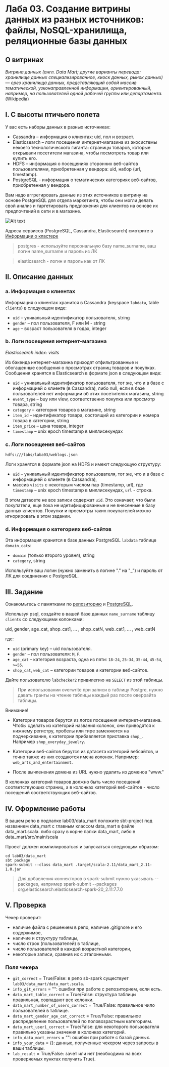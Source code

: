 
# Лаба 03. Создание витрины данных из разных источников: файлы, NoSQL-хранилища, реляционные базы данных

## О витринах

_Витрина данных (англ. Data Mart; другие варианты перевода: хранилище данных специализированное, киоск данных, рынок данных) — срез хранилища данных, представляющий собой массив тематической, узконаправленной информации, ориентированный, например, на пользователей одной рабочей группы или департамента._ (Wikipedia)

## I. С высоты птичьего полета

У вас есть наборы данных в разных источниках:

* Cassandra – информация о клиентах: uid, пол и возраст.
* Elasticsearch – логи посещения интернет-магазина из экосистемы некоего технологического гиганта: страницы товаров, которые открывали посетители магазина, чтобы посмотреть товар или купить его.
* HDFS – информация о посещениях сторонних веб-сайтов пользователями, приобретенная у вендора: uid, набор (url, timestamp). 
* PostgreSQL - информация о тематических категориях веб-сайтов, приобретенная у вендора.

Вам надо аггрегировать данные из этих источников в витрину на основе PostgreSQL для отдела маркетинга, чтобы они могли делать свой анализ и таргетировать предложения для клиентов на основе их предпочтений в сети и в магазине.

![Alt text](images/img3.png?raw=true "Архитектура")

Адреса сервисов (PostgreSQL, Cassandra, Elasticsearch) смотрите в [Информации о кластере](cluster_info.md)

> postgres - используйте персональную базу name_surname, ваш логин name_surname и пароль из ЛК

> elasticsearch - логин и пароль как от ЛК

## II. Описание данных

### a. Информация о клиентах

Информация о клиентах хранится в Cassandra (keyspace `labdata`, table `clients`) в следующем виде:

* `uid` – уникальный идентификатор пользователя, string
* `gender` – пол пользователя, F или M - string
* `age` – возраст пользователя в годах, integer

### b. Логи посещения интернет-магазина

*Elasticsearch index: visits*

Из бэкенда интернет-магазина приходят отфильтрованные и обогащенные сообщения о просмотрах страниц товаров и покупках. Сообщения хранятся в Elasticsearch в формате json в следующем виде:

* `uid` – уникальный идентификатор пользователя, тот же, что и в базе с информацией о клиенте (в Cassandra), либо null, если в базе пользователей нет информации об этих посетителях магазина, string
* `event_type` – buy или view, соответственно покупка или просмотр товара, string
* `category` – категория товаров в магазине, string
* `item_id` – идентификатор товара, состоящий из категории и номера товара в категории, string
* `item_price` – цена товара, integer
* `timestamp` – unix epoch timestamp в миллисекундах

### c. Логи посещения веб-сайтов

`hdfs:///labs/laba03/weblogs.json`

Логи хранятся в формате json на HDFS и имеют следующую структуру:

* `uid` – уникальный идентификатор пользователя, тот же, что и в базе с информацией о клиенте (в Cassandra),
* массив `visits` c некоторым числом пар (timestamp, url), где `timestamp` – unix epoch timestamp в миллисекундах, `url` - строка.

В этом датасете не все записи содержат `uid`. Это означает, что были покупатели, еще пока не идетифицированные и не внесенные в базу данных клиентов. Покупки и просмотры таких покупателей можно игнорировать в этом задании.

### d. Информация о категориях веб-сайтов

Эта информация хранится в базе данных PostgreSQL `labdata` таблице `domain_cats`:

* `domain` (только второго уровня), string
* `category`, string 

Используйте ваш логин (нужно заменить в логине "." на "_") и пароль от ЛК для соединения с PostgreSQL.

## III. Задание 

Ознакомьтесь с памятками по [репозиторию](Github_Repo.md) и [PostgreSQL](PostgreSQL.md).

Используя psql, создайте в вашей базе данных `name_surname` таблицу `clients`  со следующими колонками:

uid, gender, age_cat, shop_cat1, ... , shop_catN, web_cat1, ... , web_catN

где:
* `uid` (primary key) – uid пользователя.
* `gender` – пол пользователя: `M`, `F`.
* `age_cat` – категория возраста, одна из пяти: `18-24`, `25-34`, `35-44`, `45-54`, `>=55`.
* `shop_cat`, `web_cat` – категории товаров и категории веб-сайтов.

Дайте пользователю `labchecker2` привилегию на `SELECT` из этой таблицы.
> При использовании overwrite при записи в таблицу Postgre, нужно давать гранты на чтение таблицы каждый раз после оверрайта таблицы.

Внимание! 

* Категории товаров берутся из логов посещения интернет-магазина. Чтобы сделать из категорий названия колонок, они приводятся к нижнему регистру, пробелы или тире заменяются на подчеркивание, к категории прибавляется приставка `shop_`. Например  `shop_everyday_jewelry`.

* Категории веб-сайтов берутся из датасета категорий вебсайтов, и точно также из них создаются имена колонок. Например: `web_arts_and_entertainment`.
* После вычленения домена из URL нужно удалить из доменов "www."

В колонках категорий товаров должно быть число посещений соответствующих страниц, а в колонках категорий веб-сайтов - число посещений соответствующих веб-сайтов.


## IV. Оформление работы

В вашем репо в подпапке lab03/data_mart положите sbt-project под названием data_mart с главным классом data_mart в файле data_mart.scala. либо сразу в корне папки data_mart, либо в data_mart/src/main/scala

Проект должен компилироваться и запускаться следующим образом:

```
cd lab03/data_mart
sbt package
spark-submit --class data_mart .target/scala-2.11/data_mart_2.11-1.0.jar 
```
> Для добавления коннекторов в spark-submit нужно указывать --packages, например spark-submit --packages org.elasticsearch:elasticsearch-spark-20_2.11:7.7.0

## V. Проверка

Чекер проверит:
* наличие файла с решением в репо, наличие .gitignore и его содержимое,
* наличие и структуру таблицы,
* число строк (пользователей) в таблице,
* число пользователей в каждой возрастной категории,
* некоторые записи, сравнив их с эталонными.

### Поля чекера

* `git_correct` = Тrue/False: в репо sb-spark существует `lab03/data_mart/data_mart.scala`.
* `info_git_errors` = "": ошибки при работе с репозиторием, если есть.
* `data_mart_table_correct` = Тrue/False: структура таблицы правильная, совпадают все колонки.
* `data_mart_number_of_users_correct` = Тrue/False: правильное чило пользователей в таблице.
* `data_mart_gender_age_cat_correct` = Тrue/False: правильное распределение пользователей по половозрастным категориям.
* `data_mart_user1_correct` = Тrue/False: для некоторого пользователя правильно указаны значения в колонках категорий.
* `info_data_mart_errors` = "": ошибки при работе с базой данных.
* `info_your_data` = {}: данные, полученные чекером через запросы в ваши таблицы.
* `lab_result` = True/False: зачет или нет (необходимо на всех проверяемых пунктах получить True).

